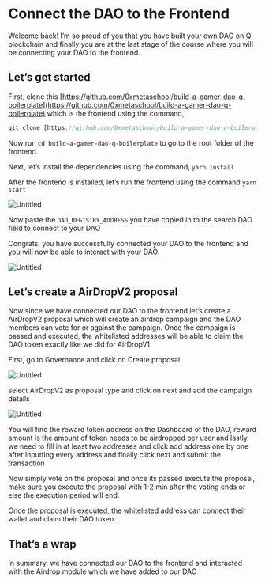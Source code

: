 # Connect the DAO to the Frontend

Welcome back! I’m so proud of you that you have built your own DAO on Q blockchain and finally you are at the last stage of the course where you will be connecting your DAO to the frontend. 

## Let’s get started

First, clone this [https://github.com/0xmetaschool/build-a-gamer-dao-q-boilerplate](https://github.com/0xmetaschool/build-a-gamer-dao-q-boilerplate) which is the frontend using the command, 

```jsx
git clone [https://github.com/0xmetaschool/build-a-gamer-dao-q-boilerplate](https://github.com/0xmetaschool/build-a-gamer-dao-q-boilerplate)
```

Now run `cd build-a-gamer-dao-q-boilerplate` to go to the root folder of the frontend.

Next, let’s install the dependencies using the command, `yarn install` 

After the frontend is installed, let’s run the frontend using the command `yarn start`

![Untitled](Connect%20the%20DAO%20to%20the%20Frontend%20b40dade35d1342c5bfa167427f592cc5/Untitled.png)

Now paste the `DAO_REGISTRY_ADDRESS` you have copied in to the search DAO field to connect to your DAO

Congrats, you have successfully connected your DAO to the frontend and you will now be able to interact with your DAO.

![Untitled](Connect%20the%20DAO%20to%20the%20Frontend%20b40dade35d1342c5bfa167427f592cc5/Untitled%201.png)

## Let’s create a AirDropV2 proposal

Now since we have connected our DAO to the frontend let’s create a AirDropV2 proposal which will create an airdrop campaign and the DAO members can vote for or against the campaign. Once the campaign is passed and executed, the whitelisted addresses will be able to claim the DAO token exactly like we did for AirDropV1

First, go to Governance and click on Create proposal

![Untitled](Connect%20the%20DAO%20to%20the%20Frontend%20b40dade35d1342c5bfa167427f592cc5/Untitled%202.png)

select AirDropV2 as proposal type and click on next and add the campaign details

![Untitled](Connect%20the%20DAO%20to%20the%20Frontend%20b40dade35d1342c5bfa167427f592cc5/Untitled%203.png)

You will find the reward token address on the Dashboard of the DAO, reward amount is the amount of token needs to be airdropped per user and lastly we need to fill in at least two addresses and click add address one by one after inputting every address and finally click next and submit the transaction

Now simply vote on the proposal and once its passed execute the proposal, make sure you execute the proposal with 1-2 min after the voting ends or else the execution period will end.

Once the proposal is executed, the whitelisted address can connect their wallet and claim their DAO token.

## That’s a wrap

In summary, we have connected our DAO to the frontend and interacted with the Airdrop module which we have added to our DAO
